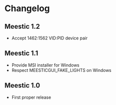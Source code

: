 # Changelog

## Meestic 1.2

- Accept 1462:1562 VID:PID device pair

## Meestic 1.1

- Provide MSI installer for Windows
- Respect MEESTICGUI_FAKE_LIGHTS on Windows

## Meestic 1.0

- First proper release
